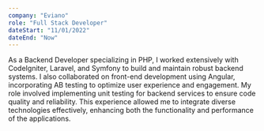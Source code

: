 ```yaml
---
company: "Eviano"
role: "Full Stack Developer"
dateStart: "11/01/2022"
dateEnd: "Now"
---
```


As a Backend Developer specializing in PHP, 
I worked extensively with CodeIgniter, Laravel, and Symfony to build and maintain robust backend systems. 
I also collaborated on front-end development using Angular, incorporating AB testing to optimize user experience and engagement. 
My role involved implementing unit testing for backend services to ensure code quality and reliability. 
This experience allowed me to integrate diverse technologies effectively, enhancing both the functionality and performance of the applications.
